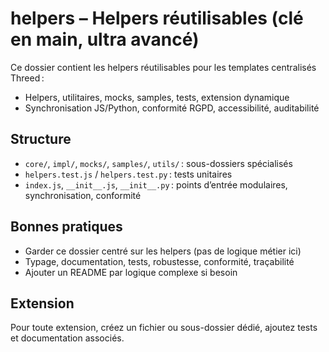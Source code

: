 # helpers – Helpers réutilisables (clé en main, ultra avancé)

Ce dossier contient les helpers réutilisables pour les templates centralisés Threed :
- Helpers, utilitaires, mocks, samples, tests, extension dynamique
- Synchronisation JS/Python, conformité RGPD, accessibilité, auditabilité

## Structure
- `core/`, `impl/`, `mocks/`, `samples/`, `utils/` : sous-dossiers spécialisés
- `helpers.test.js` / `helpers.test.py` : tests unitaires
- `index.js`, `__init__.js`, `__init__.py` : points d’entrée modulaires, synchronisation, conformité

## Bonnes pratiques
- Garder ce dossier centré sur les helpers (pas de logique métier ici)
- Typage, documentation, tests, robustesse, conformité, traçabilité
- Ajouter un README par logique complexe si besoin

## Extension
Pour toute extension, créez un fichier ou sous-dossier dédié, ajoutez tests et documentation associés.
